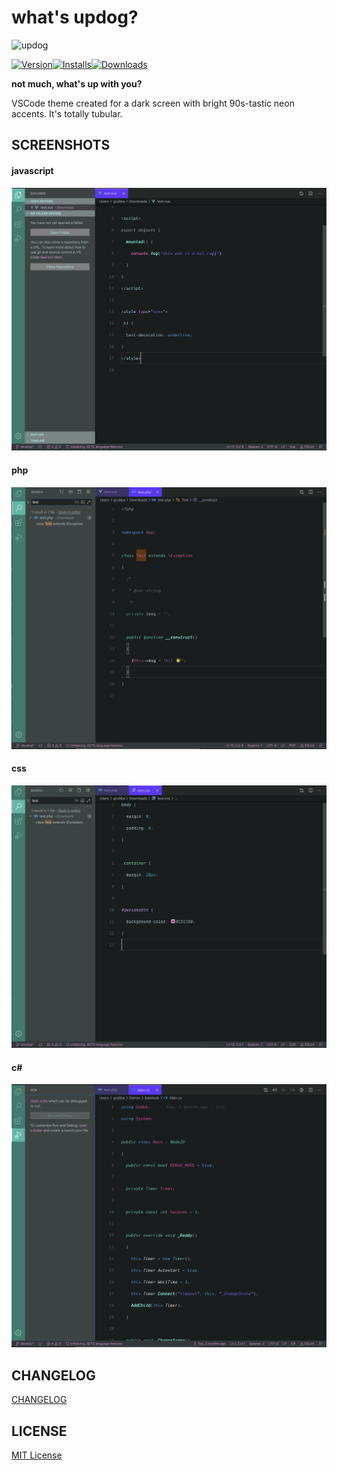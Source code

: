 # what's updog?

![updog](https://repository-images.githubusercontent.com/263631721/95fff880-9844-11ea-9d7a-a60255b9c6a2)

[![Version](https://vsmarketplacebadge.apphb.com/version/douggrubba.updog.svg)](https://marketplace.visualstudio.com/items?itemName=douggrubba.updog)[![Installs](https://vsmarketplacebadge.apphb.com/installs/douggrubba.updog.svg)](https://marketplace.visualstudio.com/items?itemName=douggrubba.updog)[![Downloads](https://vsmarketplacebadge.apphb.com/downloads/douggrubba.updog.svg)](https://marketplace.visualstudio.com/items?itemName=douggrubba.updog)

__not much, what's up with you?__

VSCode theme created for a dark screen with bright 90s-tastic
neon accents.  It's totally tubular.

## SCREENSHOTS

#### javascript

![javascript](https://raw.githubusercontent.com/douggrubba/updog-vs-code-theme/master/ScreenShot-1.png)

#### php

![php](https://raw.githubusercontent.com/douggrubba/updog-vs-code-theme/master/ScreenShot-2.png)

#### css

![css](https://raw.githubusercontent.com/douggrubba/updog-vs-code-theme/master/ScreenShot-3.png)

#### c#

![c#](https://raw.githubusercontent.com/douggrubba/updog-vs-code-theme/master/ScreenShot-4.png)

## CHANGELOG

[CHANGELOG](https://github.com/douggrubba/updog-vs-code-theme/blob/master/CHANGELOG.md)

## LICENSE

[MIT License](https://github.com/douggrubba/updog-vs-code-theme/blob/master/LICENSE)
